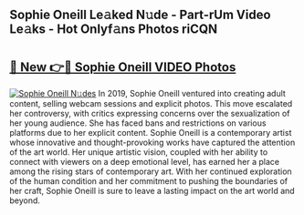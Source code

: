 ## Sophie Oneill Le𝚊ked N𝚞de - Part-rUm Video Le𝚊ks - Hot Onlyf𝚊ns Photos riCQN

# <h2><a href="http://ac31681.deff.icu/?id=Sophie+Oneill">🔗 New 👉🔴 Sophie Oneill VIDEO Photos</a></h2>

[![Sophie Oneill N𝚞des](https://i.imgur.com/rIISA9y.gif)](http://ac31681.deff.icu/?id=Sophie+Oneill)
In 2019, Sophie Oneill ventured into creating adult content, selling webcam sessions and explicit photos. This move escalated her controversy, with critics expressing concerns over the sexualization of her young audience. She has faced bans and restrictions on various platforms due to her explicit content. Sophie Oneill is a contemporary artist whose innovative and thought-provoking works have captured the attention of the art world. Her unique artistic vision, coupled with her ability to connect with viewers on a deep emotional level, has earned her a place among the rising stars of contemporary art. With her continued exploration of the human condition and her commitment to pushing the boundaries of her craft, Sophie Oneill is sure to leave a lasting impact on the art world and beyond.
